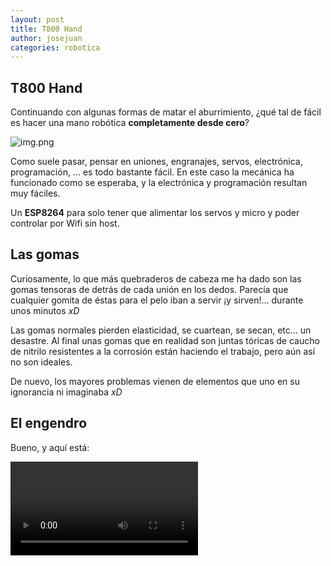 ```yaml
---
layout: post
title: T800 Hand
author: josejuan
categories: robotica
---
```


## T800 Hand

Continuando con algunas formas de matar el aburrimiento, ¿qué tal de fácil es hacer una mano
robótica **completamente desde cero**?

![img.png](../../../../images/t800-hand.png)

Como suele pasar, pensar en uniones, engranajes, servos, electrónica, programación, ... es todo
bastante fácil. En este caso la mecánica ha funcionado como se esperaba, y la electrónica y programación
resultan muy fáciles.

Un **ESP8264** para solo tener que alimentar los servos y micro y poder controlar por Wifi sin host.

## Las gomas

Curiosamente, lo que más quebraderos de cabeza me ha dado son las gomas tensoras de detrás de cada unión
en los dedos. Parecía que cualquier gomita de éstas para el pelo iban a servir ¡y sirven!... durante unos
minutos *xD*

Las gomas normales pierden elasticidad, se cuartean, se secan, etc... un desastre. Al final unas gomas
que en realidad son juntas tóricas de caucho de nitrilo resistentes a la corrosión están haciendo el
trabajo, pero aún así no son ideales.

De nuevo, los mayores problemas vienen de elementos que uno en su ignorancia ni imaginaba *xD*

## El engendro

Bueno, y aquí está:

<video src="../../../../images/t800-hand.mp4" controls></video>